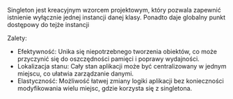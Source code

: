 Singleton jest kreacyjnym wzorcem projektowym, który pozwala zapewnić istnienie wyłącznie jednej instancji danej klasy. Ponadto daje globalny punkt dostępowy do tejże instancji

Zalety:

- Efektywność: Unika się niepotrzebnego tworzenia obiektów, co może przyczynić się do oszczędności pamięci i poprawy wydajności.
- Lokalizacja stanu: Cały stan aplikacji może być centralizowany w jednym miejscu, co ułatwia zarządzanie danymi.
- Elastyczność: Możliwość łatwej zmiany logiki aplikacji bez konieczności modyfikowania wielu miejsc, gdzie korzysta się z singletona.
